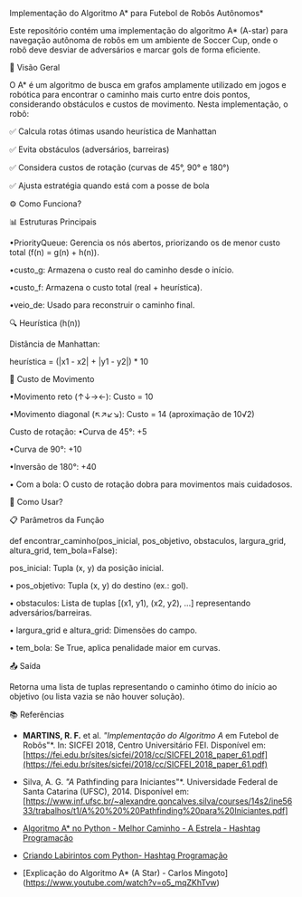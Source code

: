 Implementação do Algoritmo A* para Futebol de Robôs Autônomos*

Este repositório contém uma implementação do algoritmo A* (A-star) para navegação autônoma de robôs em um ambiente de Soccer Cup, onde o robô deve desviar de adversários e marcar gols de forma eficiente.

📌 Visão Geral

O A* é um algoritmo de busca em grafos amplamente utilizado em jogos e robótica para encontrar o caminho mais curto entre dois pontos, considerando obstáculos e custos de movimento. Nesta implementação, o robô:

✅ Calcula rotas ótimas usando heurística de Manhattan

✅ Evita obstáculos (adversários, barreiras)

✅ Considera custos de rotação (curvas de 45°, 90° e 180°)

✅ Ajusta estratégia quando está com a posse de bola

⚙️ Como Funciona?

📊 Estruturas Principais

•PriorityQueue: Gerencia os nós abertos, priorizando os de menor custo total (f(n) = g(n) + h(n)).

•custo_g: Armazena o custo real do caminho desde o início.

•custo_f: Armazena o custo total (real + heurística).

•veio_de: Usado para reconstruir o caminho final.

🔍 Heurística (h(n))

Distância de Manhattan:

heurística = (|x1 - x2| + |y1 - y2|) * 10

🔄 Custo de Movimento

•Movimento reto (↑↓→←): Custo = 10

•Movimento diagonal (↖↗↙↘): Custo = 14 (aproximação de 10√2)

Custo de rotação:
  •Curva de 45°: +5
  
  •Curva de 90°: +10
  
  •Inversão de 180°: +40

• Com a bola: O custo de rotação dobra para movimentos mais cuidadosos.

🚀 Como Usar?

📋 Parâmetros da Função

def encontrar_caminho(pos_inicial, pos_objetivo, obstaculos, largura_grid, altura_grid, tem_bola=False):

pos_inicial: Tupla (x, y) da posição inicial.

• pos_objetivo: Tupla (x, y) do destino (ex.: gol).

• obstaculos: Lista de tuplas [(x1, y1), (x2, y2), ...] representando adversários/barreiras.

• largura_grid e altura_grid: Dimensões do campo.

• tem_bola: Se True, aplica penalidade maior em curvas.

📤 Saída

Retorna uma lista de tuplas representando o caminho ótimo do início ao objetivo (ou lista vazia se não houver solução).

📚 Referências

- **MARTINS, R. F.** et al. *"Implementação do Algoritmo A* em Futebol de Robôs"*. In: SICFEI 2018, Centro Universitário FEI. Disponível em: [https://fei.edu.br/sites/sicfei/2018/cc/SICFEI_2018_paper_61.pdf](https://fei.edu.br/sites/sicfei/2018/cc/SICFEI_2018_paper_61.pdf)
  
- Silva, A. G. *"A* Pathfinding para Iniciantes"*. Universidade Federal de Santa Catarina (UFSC), 2014. Disponível em: [https://www.inf.ufsc.br/~alexandre.goncalves.silva/courses/14s2/ine5633/trabalhos/t1/A%20%20%20Pathfinding%20para%20Iniciantes.pdf]
  
- [Algoritmo A* no Python - Melhor Caminho - A Estrela - Hashtag Programação](https://www.youtube.com/watch?v=fTtYzHfGlyk)
  
- [Criando Labirintos com Python- Hashtag Programação](https://www.youtube.com/watch?v=mk0576JDh4w&t=908s)
- [Explicação do Algoritmo A* (A Star) - Carlos Mingoto] (https://www.youtube.com/watch?v=o5_mqZKhTvw)
